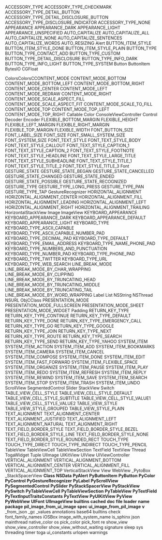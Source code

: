 ACCESSORY_TYPE
ACCESSORY_TYPE_CHECKMARK
ACCESSORY_TYPE_DETAIL_BUTTON
ACCESSORY_TYPE_DETAIL_DISCLOSURE_BUTTON
ACCESSORY_TYPE_DISCLOSURE_INDICATOR
ACCESSORY_TYPE_NONE
APPEARANCE
APPEARANCE_DARK
APPEARANCE_LIGHT
APPEARANCE_UNSPECIFIED
AUTO_CAPITALIZE
AUTO_CAPITALIZE_ALL
AUTO_CAPITALIZE_NONE
AUTO_CAPITALIZE_SENTENCES
AUTO_CAPITALIZE_WORDS
AUTO_RESIZING
Alert
BUTTON_ITEM_STYLE
BUTTON_ITEM_STYLE_DONE
BUTTON_ITEM_STYLE_PLAIN
BUTTON_TYPE
BUTTON_TYPE_CONTACT_ADD
BUTTON_TYPE_CUSTOM
BUTTON_TYPE_DETAIL_DISCLOSURE
BUTTON_TYPE_INFO_DARK
BUTTON_TYPE_INFO_LIGHT
BUTTON_TYPE_SYSTEM
Button
ButtonItem
BytesIO
CGFloat

ColorsColorsCCONTENT_MODE
CONTENT_MODE_BOTTOM
CONTENT_MODE_BOTTOM_LEFT
CONTENT_MODE_BOTTOM_RIGHT
CONTENT_MODE_CENTER
CONTENT_MODE_LEFT
CONTENT_MODE_REDRAW
CONTENT_MODE_RIGHT
CONTENT_MODE_SCALE_ASPECT_FILL
CONTENT_MODE_SCALE_ASPECT_FIT
CONTENT_MODE_SCALE_TO_FILL
CONTENT_MODE_TOP
CONTENT_MODE_TOP_LEFT
CONTENT_MODE_TOP_RIGHT
Callable
Color
ConsoleViewController
Control
Decoder
Encoder
FLEXIBLE_BOTTOM_MARGIN
FLEXIBLE_HEIGHT
FLEXIBLE_LEFT_MARGIN
FLEXIBLE_RIGHT_MARGIN
FLEXIBLE_TOP_MARGIN
FLEXIBLE_WIDTH
FONT_BUTTON_SIZE
FONT_LABEL_SIZE
FONT_SIZE
FONT_SMALL_SYSTEM_SIZE
FONT_SYSTEM_SIZE
FONT_TEXT_STYLE
FONT_TEXT_STYLE_BODY
FONT_TEXT_STYLE_CALLOUT
FONT_TEXT_STYLE_CAPTION_1
FONT_TEXT_STYLE_CAPTION_2
FONT_TEXT_STYLE_FOOTNOTE
FONT_TEXT_STYLE_HEADLINE
FONT_TEXT_STYLE_LARGE_TITLE
FONT_TEXT_STYLE_SUBHEADLINE
FONT_TEXT_STYLE_TITLE_1
FONT_TEXT_STYLE_TITLE_2
FONT_TEXT_STYLE_TITLE_3
Font
GESTURE_STATE
GESTURE_STATE_BEGAN
GESTURE_STATE_CANCELLED
GESTURE_STATE_CHANGED
GESTURE_STATE_ENDED
GESTURE_STATE_POSSIBLE
GESTURE_STATE_RECOGNIZED
GESTURE_TYPE
GESTURE_TYPE_LONG_PRESS
GESTURE_TYPE_PAN
GESTURE_TYPE_TAP
GestureRecognizer
HORIZONTAL_ALIGNMENT
HORIZONTAL_ALIGNMENT_CENTER
HORIZONTAL_ALIGNMENT_FILL
HORIZONTAL_ALIGNMENT_LEADING
HORIZONTAL_ALIGNMENT_LEFT
HORIZONTAL_ALIGNMENT_RIGHT
HORIZONTAL_ALIGNMENT_TRAILING
HorizontalStackView
Image
ImageView
KEYBOARD_APPEARANCE
KEYBOARD_APPEARANCE_DARK
KEYBOARD_APPEARANCE_DEFAULT
KEYBOARD_APPEARANCE_LIGHT
KEYBOARD_TYPE
KEYBOARD_TYPE_ASCII_CAPABLE
KEYBOARD_TYPE_ASCII_CAPABLE_NUMBER_PAD
KEYBOARD_TYPE_DECIMAL_PAD
KEYBOARD_TYPE_DEFAULT
KEYBOARD_TYPE_EMAIL_ADDRESS
KEYBOARD_TYPE_NAME_PHONE_PAD
KEYBOARD_TYPE_NUMBERS_AND_PUNCTUATION
KEYBOARD_TYPE_NUMBER_PAD
KEYBOARD_TYPE_PHONE_PAD
KEYBOARD_TYPE_TWITTER
KEYBOARD_TYPE_URL
KEYBOARD_TYPE_WEB_SEARCH
LINE_BREAK_MODE
LINE_BREAK_MODE_BY_CHAR_WRAPPING
LINE_BREAK_MODE_BY_CLIPPING
LINE_BREAK_MODE_BY_TRUNCATING_HEAD
LINE_BREAK_MODE_BY_TRUNCATING_MIDDLE
LINE_BREAK_MODE_BY_TRUNCATING_TAIL
LINE_BREAK_MODE_BY_WORD_WRAPPING
Label
List
NSString
NSThread
NSURL
ObjCClass
PRESENTATION_MODE
PRESENTATION_MODE_FULLSCREEN
PRESENTATION_MODE_SHEET
PRESENTATION_MODE_WIDGET
Padding
RETURN_KEY_TYPE
RETURN_KEY_TYPE_CONTINUE
RETURN_KEY_TYPE_DEFAULT
RETURN_KEY_TYPE_DONE
RETURN_KEY_TYPE_EMERGENCY_CALL
RETURN_KEY_TYPE_GO
RETURN_KEY_TYPE_GOOGLE
RETURN_KEY_TYPE_JOIN
RETURN_KEY_TYPE_NEXT
RETURN_KEY_TYPE_ROUTE
RETURN_KEY_TYPE_SEARCH
RETURN_KEY_TYPE_SEND
RETURN_KEY_TYPE_YAHOO
SYSTEM_ITEM
SYSTEM_ITEM_ACTION
SYSTEM_ITEM_ADD
SYSTEM_ITEM_BOOKMARKS
SYSTEM_ITEM_CAMERA
SYSTEM_ITEM_CANCEL
SYSTEM_ITEM_COMPOSE
SYSTEM_ITEM_DONE
SYSTEM_ITEM_EDIT
SYSTEM_ITEM_FAST_FORWARD
SYSTEM_ITEM_FLEXIBLE_SPACE
SYSTEM_ITEM_ORGANIZE
SYSTEM_ITEM_PAUSE
SYSTEM_ITEM_PLAY
SYSTEM_ITEM_REDO
SYSTEM_ITEM_REFRESH
SYSTEM_ITEM_REPLY
SYSTEM_ITEM_REWIND
SYSTEM_ITEM_SAVE
SYSTEM_ITEM_SEARCH
SYSTEM_ITEM_STOP
SYSTEM_ITEM_TRASH
SYSTEM_ITEM_UNDO
ScrollView
SegmentedControl
Slider
StackView
Switch
TABLE_VIEW_CELL_STYLE
TABLE_VIEW_CELL_STYLE_DEFAULT
TABLE_VIEW_CELL_STYLE_SUBTITLE
TABLE_VIEW_CELL_STYLE_VALUE1
TABLE_VIEW_CELL_STYLE_VALUE2
TABLE_VIEW_STYLE
TABLE_VIEW_STYLE_GROUPED
TABLE_VIEW_STYLE_PLAIN
TEXT_ALIGNMENT
TEXT_ALIGNMENT_CENTER
TEXT_ALIGNMENT_JUSTIFIED
TEXT_ALIGNMENT_LEFT
TEXT_ALIGNMENT_NATURAL
TEXT_ALIGNMENT_RIGHT
TEXT_FIELD_BORDER_STYLE
TEXT_FIELD_BORDER_STYLE_BEZEL
TEXT_FIELD_BORDER_STYLE_LINE
TEXT_FIELD_BORDER_STYLE_NONE
TEXT_FIELD_BORDER_STYLE_ROUNDED_RECT
TOUCH_TYPE
TOUCH_TYPE_DIRECT
TOUCH_TYPE_INDIRECT
TOUCH_TYPE_PENCIL
TableView
TableViewCell
TableViewSection
TextField
TextView
Thread
TogaWidget
Tuple
UIImage
UIKitView
UIView
UIViewController
VERTICAL_ALIGNMENT
VERTICAL_ALIGNMENT_BOTTOM
VERTICAL_ALIGNMENT_CENTER
VERTICAL_ALIGNMENT_FILL
VERTICAL_ALIGNMENT_TOP
VerticalStackView
View
WebView
_PytoBox
_StackSpacerView
__Class__
__NSData__
__PyAlert__
__PyButtonItem__
__PyButton__
__PyColor__
__PyControl__
__PyGestureRecognizer__
__PyLabel__
__PyScrollView__
__PySegmentedControl__
__PySlider__
__PyStackSpacerView__
__PyStackView__
__PySwitch__
__PyTableViewCell__
__PyTableViewSection__
__PyTableView__
__PyTextField__
__PyTextInputTraitsConstants__
__PyTextView__
__PyUIKitView__
__PyView__
__PyWebView__
__UIFont__
__UIImageView__
__builtins__
__cached__
__doc__
__file__
__loader__
__name__
__package__
__pil_image_from_ui_image__
__spec__
__ui_image_from_pil_image__
__v__
_from_json
_gc
_values
annotations
base64
builtins
check
font_family_names
iOSBox
image_with_system_name
is_sphinx
json
mainthread
native_color
os
pick_color
pick_font
re
show_view
show_view_controller
show_view_without_waiting
signature
sleep
sys
threading
timer
toga
ui_constants
urlopen
warnings
